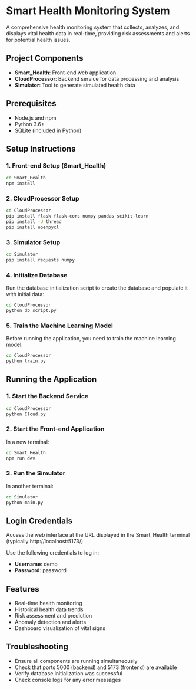 # Smart Health Monitoring System

A comprehensive health monitoring system that collects, analyzes, and displays vital health data in real-time, providing risk assessments and alerts for potential health issues.

## Project Components

- **Smart_Health**: Front-end web application
- **CloudProcessor**: Backend service for data processing and analysis
- **Simulator**: Tool to generate simulated health data

## Prerequisites

- Node.js and npm
- Python 3.6+
- SQLite (included in Python)

## Setup Instructions

### 1. Front-end Setup (Smart_Health)

```bash
cd Smart_Health
npm install
```

### 2. CloudProcessor Setup

```bash
cd CloudProcessor
pip install flask flask-cors numpy pandas scikit-learn
pip install -U thread
pip install openpyxl
```

### 3. Simulator Setup

```bash
cd Simulator
pip install requests numpy
```

### 4. Initialize Database

Run the database initialization script to create the database and populate it with initial data:

```bash
cd CloudProcessor
python db_script.py
```

### 5. Train the Machine Learning Model

Before running the application, you need to train the machine learning model:

```bash
cd CloudProcessor
python train.py
```

## Running the Application

### 1. Start the Backend Service

```bash
cd CloudProcessor
python Cloud.py
```

### 2. Start the Front-end Application

In a new terminal:

```bash
cd Smart_Health
npm run dev
```

### 3. Run the Simulator

In another terminal:

```bash
cd Simulator
python main.py
```

## Login Credentials

Access the web interface at the URL displayed in the Smart_Health terminal (typically http://localhost:5173/)

Use the following credentials to log in:
- **Username**: demo
- **Password**: password

## Features

- Real-time health monitoring
- Historical health data trends
- Risk assessment and prediction
- Anomaly detection and alerts
- Dashboard visualization of vital signs

## Troubleshooting

- Ensure all components are running simultaneously
- Check that ports 5000 (backend) and 5173 (frontend) are available
- Verify database initialization was successful
- Check console logs for any error messages

